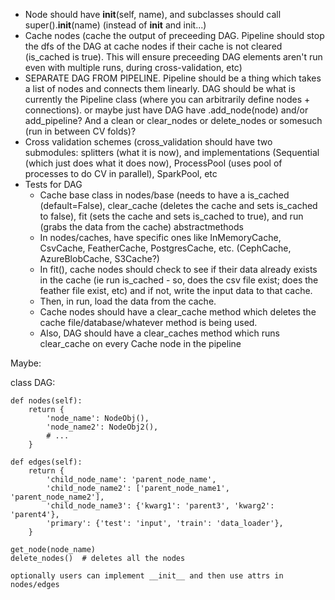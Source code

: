 - Node should have __init__(self, name), and subclasses should call super().__init__(name) (instead of __init__ and init...)
- Cache nodes (cache the output of preceeding DAG. Pipeline should stop the dfs of the DAG at cache nodes if their cache is not cleared (is_cached is true).  This will ensure preceeding DAG elements aren't run even with multiple runs, during cross-validation, etc)
- SEPARATE DAG FROM PIPELINE.  Pipeline should be a thing which takes a list of nodes and connects them linearly.  DAG should be what is currently the Pipeline class (where you can arbitrarily define nodes + connections).  or maybe just have DAG have .add_node(node) and/or add_pipeline?  And a clean or clear_nodes or delete_nodes or somesuch (run in between CV folds)?
- Cross validation schemes (cross_validation should have two submodules: splitters (what it is now), and implementations (Sequential (which just does what it does now), ProcessPool (uses pool of processes to do CV in parallel), SparkPool, etc
- Tests for DAG
    * Cache base class in nodes/base (needs to have a is_cached (default=False), clear_cache (deletes the cache and sets is_cached to false), fit (sets the cache and sets is_cached to true), and run (grabs the data from the cache) abstractmethods
    * In nodes/caches, have specific ones like InMemoryCache, CsvCache, FeatherCache, PostgresCache, etc. (CephCache, AzureBlobCache, S3Cache?)
    * In fit(), cache nodes should check to see if their data already exists in the cache (ie run is_cached - so, does the csv file exist; does the feather file exist, etc) and if not, write the input data to that cache.
    * Then, in run, load the data from the cache.
    * Cache nodes should have a clear_cache method which deletes the cache file/database/whatever method is being used.
    * Also, DAG should have a clear_caches method which runs clear_cache on every Cache node in the pipeline


Maybe:

class DAG:

    def nodes(self):
        return {
            'node_name': NodeObj(),
            'node_name2': NodeObj2(),
            # ...
        }

    def edges(self):
        return {
            'child_node_name': 'parent_node_name',
            'child_node_name2': ['parent_node_name1', 'parent_node_name2'],
            'child_node_name3': {'kwarg1': 'parent3', 'kwarg2': 'parent4'},
            'primary': {'test': 'input', 'train': 'data_loader'},
        }

    get_node(node_name)
    delete_nodes()  # deletes all the nodes

    optionally users can implement __init__ and then use attrs in nodes/edges

